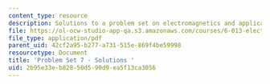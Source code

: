 ```yaml
---
content_type: resource
description: Solutions to a problem set on electromagnetics and applications.
file: https://ol-ocw-studio-app-qa.s3.amazonaws.com/courses/6-013-electromagnetics-and-applications-fall-2005/2b95e33eb82850d590d9ea5f13ca3056_ps7_solution.pdf
file_type: application/pdf
parent_uid: 42cf2a95-b277-a731-515e-869f4be59998
resourcetype: Document
title: 'Problem Set 7 - Solutions '
uid: 2b95e33e-b828-50d5-90d9-ea5f13ca3056
---
```

